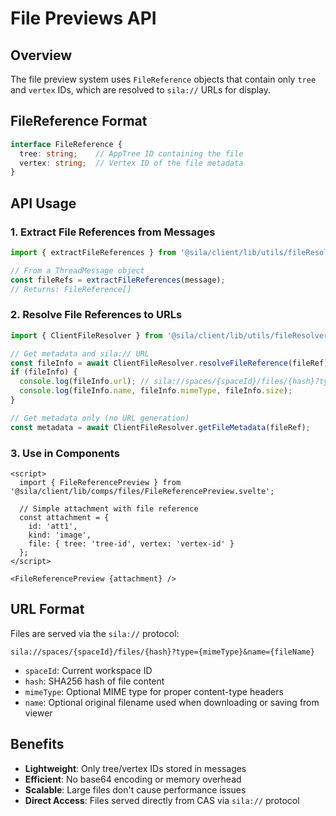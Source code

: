 # File Previews API

## Overview

The file preview system uses `FileReference` objects that contain only `tree` and `vertex` IDs, which are resolved to `sila://` URLs for display.

## FileReference Format

```typescript
interface FileReference {
  tree: string;    // AppTree ID containing the file
  vertex: string;  // Vertex ID of the file metadata
}
```

## API Usage

### 1. Extract File References from Messages

```typescript
import { extractFileReferences } from '@sila/client/lib/utils/fileResolver';

// From a ThreadMessage object
const fileRefs = extractFileReferences(message);
// Returns: FileReference[]
```

### 2. Resolve File References to URLs

```typescript
import { ClientFileResolver } from '@sila/client/lib/utils/fileResolver';

// Get metadata and sila:// URL
const fileInfo = await ClientFileResolver.resolveFileReference(fileRef);
if (fileInfo) {
  console.log(fileInfo.url); // sila://spaces/{spaceId}/files/{hash}?type={mimeType}&name={fileName}
  console.log(fileInfo.name, fileInfo.mimeType, fileInfo.size);
}

// Get metadata only (no URL generation)
const metadata = await ClientFileResolver.getFileMetadata(fileRef);
```

### 3. Use in Components

```svelte
<script>
  import { FileReferencePreview } from '@sila/client/lib/comps/files/FileReferencePreview.svelte';
  
  // Simple attachment with file reference
  const attachment = {
    id: 'att1',
    kind: 'image',
    file: { tree: 'tree-id', vertex: 'vertex-id' }
  };
</script>

<FileReferencePreview {attachment} />
```

## URL Format

Files are served via the `sila://` protocol:
```
sila://spaces/{spaceId}/files/{hash}?type={mimeType}&name={fileName}
```

- `spaceId`: Current workspace ID
- `hash`: SHA256 hash of file content
- `mimeType`: Optional MIME type for proper content-type headers
- `name`: Optional original filename used when downloading or saving from viewer

## Benefits

- **Lightweight**: Only tree/vertex IDs stored in messages
- **Efficient**: No base64 encoding or memory overhead
- **Scalable**: Large files don't cause performance issues
- **Direct Access**: Files served directly from CAS via `sila://` protocol